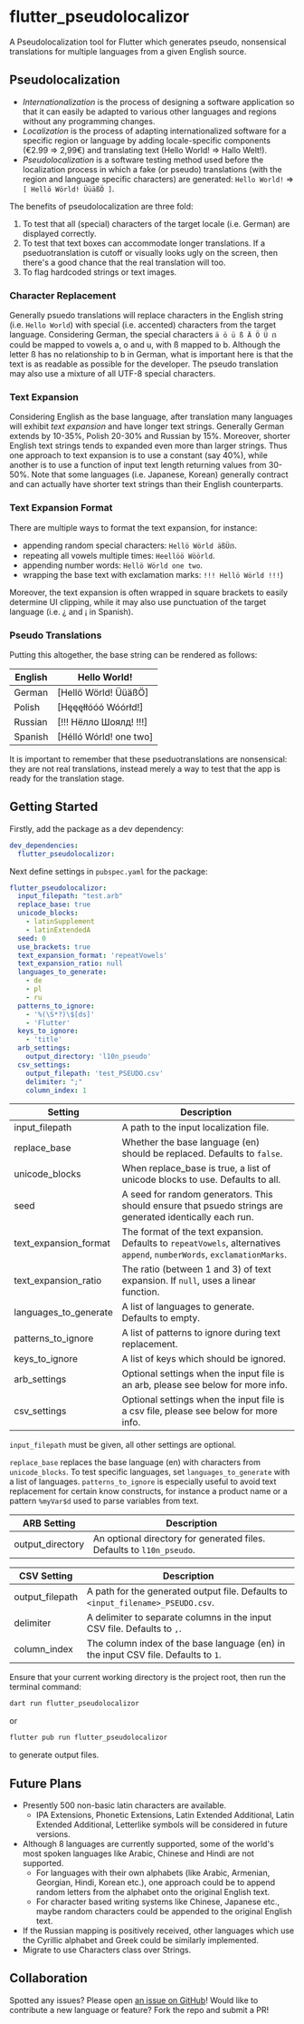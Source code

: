 # flutter_pseudolocalizor

A Pseudolocalization tool for Flutter which generates pseudo, nonsensical translations for multiple languages from a given English source.

## Pseudolocalization

- *Internationalization* is the process of designing a software application so that it can easily be adapted to various other languages and regions without any programming changes. 
- *Localization* is the process of adapting internationalized software for a specific region or language by adding locale-specific components (€2.99 => 2,99€) and translating text (Hello World! => Hallo Welt!). 
- *Pseudolocalization* is a software testing method used before the localization process in which a fake (or pseudo) translations (with the region and language specific characters) are generated: `Hello World!` => `[ Hellö Wörld! ÜüäßÖ ]`.

The benefits of pseudolocalization are three fold:

1. To test that all (special) characters of the target locale (i.e. German) are displayed correctly.
2. To test that text boxes can accommodate longer translations. If a pseduotranslation is cutoff or visually looks ugly on the screen, then there's a good chance that the real translation will too.
3. To flag hardcoded strings or text images.

### Character Replacement

Generally psuedo translations will replace characters in the English string (i.e. `Hello World`) with special (i.e. accented) characters from the target language. Considering German, the special characters `ä ö ü ß Ä Ö Ü ẞ` could be mapped to vowels a, o and u, with ß mapped to b. Although the letter ß has no relationship to b in German, what is important here is that the text is as readable as possible for the developer. The pseudo translation may also use a mixture of all UTF-8 special characters.

### Text Expansion

Considering English as the base language, after translation many languages will exhibit *text expansion* and have longer text strings. Generally German extends by 10-35%, Polish 20-30% and Russian by 15%. Moreover, shorter English text strings tends to expanded even more than larger strings. Thus one approach to text expansion is to use a constant (say 40%), while another is to use a function of input text length returning values from 30-50%. Note that some languages (i.e. Japanese, Korean) generally contract and can actually have shorter text strings than their English counterparts.

### Text Expansion Format

There are multiple ways to format the text expansion, for instance:

- appending random special characters: `Hellö Wörld äßÜẞ`.
- repeating all vowels multiple times: `Heellöö Wöörld`.
- appending number words: `Hellö Wörld one two`.
- wrapping the base text with exclamation marks:  `!!! Hellö Wörld !!!`)

Moreover, the text expansion is often wrapped in square brackets to easily determine UI clipping, while it may also use punctuation of the target language (i.e. ¿ and ¡ in Spanish).

### Pseudo Translations

Putting this altogether, the base string can be rendered as follows:

| English | Hello World!           |
| ------- | ---------------------- |
| German  | [Hellö Wörld! ÜüäßÖ]   |
| Polish  | [Hęęęłłóóó Wóórłd!]    |
| Russian | [!!! Нёлло Шоялд! !!!] |
| Spanish | [Hélló Wórld! one two] |

It is important to remember that these pseduotranslations are nonsensical: they are not real translations, instead merely a way to test that the app is ready for the translation stage.

## Getting Started

Firstly, add the package as a dev dependency:

```yaml
dev_dependencies: 
  flutter_pseudolocalizor: 
```

Next define settings in `pubspec.yaml` for the package:

```yaml
flutter_pseudolocalizor:
  input_filepath: "test.arb"
  replace_base: true
  unicode_blocks:
    - latinSupplement
    - latinExtendedA
  seed: 0
  use_brackets: true
  text_expansion_format: 'repeatVowels'
  text_expansion_ratio: null
  languages_to_generate:
    - de
    - pl
    - ru
  patterns_to_ignore:
    - '%(\S*?)\$[ds]'
    - 'Flutter'
  keys_to_ignore:
    - 'title'
  arb_settings:
    output_directory: 'l10n_pseudo'
  csv_settings:
    output_filepath: 'test_PSEUDO.csv'
    delimiter: ";"
    column_index: 1
```

| Setting                    | Description                                                                                                             |
| -------------------------- | ----------------------------------------------------------------------------------------------------------------------- |
| input_filepath             | A path to the input localization file.                                                                                  |
| replace_base               | Whether the base language (en) should be replaced. Defaults to `false`.                                                 |
| unicode_blocks             | When replace_base is true, a list of unicode blocks to use. Defaults to all.                                            |
| seed                       | A seed for random generators. This should ensure that psuedo strings are generated identically each run.                |
| text_expansion_format      | The format of the text expansion. Defaults to `repeatVowels`, alternatives `append`, `numberWords`, `exclamationMarks`. |
| text_expansion_ratio       | The ratio (between 1 and 3) of text expansion. If `null`, uses a linear function.                                       |
| languages_to_generate      | A list of languages to generate. Defaults to empty.                                                                     |
| patterns_to_ignore         | A list of patterns to ignore during text replacement.                                                                   |
| keys_to_ignore             | A list of keys which should be ignored.                                                                                 |
| arb_settings               | Optional settings when the input file is an arb, please see below for more info.                                        |
| csv_settings               | Optional settings when the input file is a csv file, please see below for more info.                                    |

`input_filepath` must be given, all other settings are optional. 

`replace_base` replaces the base language (en) with characters from `unicode_blocks`. To test specific languages, set `languages_to_generate` with a list of languages. `patterns_to_ignore` is especially useful to avoid text replacement for certain know constructs, for instance a product name or a pattern `%myVar$d` used to parse variables from text.

| ARB Setting                | Description                                                                                                             |
| -------------------------- | ----------------------------------------------------------------------------------------------------------------------- |
| output_directory           | An optional directory for generated files. Defaults to `l10n_pseudo`.                                                   |

| CSV Setting                | Description                                                                                                             |
| -------------------------- | ----------------------------------------------------------------------------------------------------------------------- |
| output_filepath            | A path for the generated output file. Defaults to `<input_filename>_PSEUDO.csv`.                                        |
| delimiter                  | A delimiter to separate columns in the input CSV file. Defaults to `,`.                                                 |
| column_index               | The column index of the base language (en) in the input CSV file. Defaults to `1`.                                      |

Ensure that your current working directory is the project root, then run the terminal command:

```sh
dart run flutter_pseudolocalizor
```

or

```sh
flutter pub run flutter_pseudolocalizor
```

to generate output files.

## Future Plans

- Presently 500 non-basic latin characters are available. 
  - IPA Extensions, Phonetic Extensions, Latin Extended Additional, Latin Extended Additional, Letterlike symbols will be considered in future versions.
- Although 8 languages are currently supported, some of the world's most spoken languages like Arabic, Chinese and Hindi are not supported. 
  - For languages with their own alphabets (like Arabic, Armenian, Georgian, Hindi, Korean etc.), one approach could be to append random letters from the alphabet onto the original English text.
  - For character based writing systems like Chinese, Japanese etc., maybe random characters could be appended to the original English text.
- If the Russian mapping is positively received, other languages which use the Cyrillic alphabet and Greek could be similarly implemented.
- Migrate to use Characters class over Strings.

## Collaboration

Spotted any issues? Please open [an issue on GitHub](https://github.com/defuncart/flutter_pseudolocalizor/issues)! Would like to contribute a new language or feature? Fork the repo and submit a PR!
